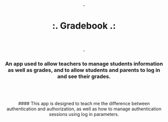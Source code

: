 <div align = center>
-<h1> :. Gradebook .: </h1><br><br>
-<h3> An app used to allow teachers to manage students information as well as grades, and to allow students and parents to log in and see their grades.</h3><br><br><br>
  #### This app is designed to teach me the difference between authentication and authorization, as well as how to manage authentication sessions using log in parameters.
